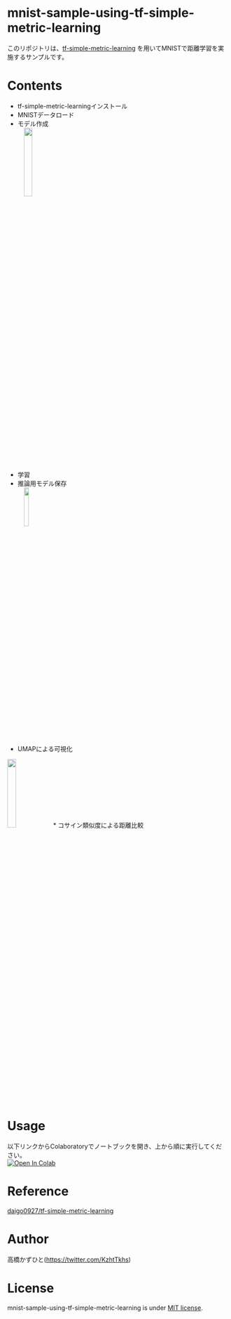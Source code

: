 # mnist-sample-using-tf-simple-metric-learning
このリポジトリは、[tf-simple-metric-learning](https://github.com/daigo0927/tf-simple-metric-learning) を用いてMNISTで距離学習を実施するサンプルです。

# Contents
* tf-simple-metric-learningインストール
* MNISTデータロード
* モデル作成<br>
　<img src="https://user-images.githubusercontent.com/37477845/109993442-a3dd2680-7d4f-11eb-8fc2-105821809327.png" width="20%">
* 学習
* 推論用モデル保存<br>
　<img src="https://user-images.githubusercontent.com/37477845/109993445-a5a6ea00-7d4f-11eb-8236-e3174de4a112.png" width="15%">
* UMAPによる可視化<br>
<img src="https://user-images.githubusercontent.com/37477845/109993446-a63f8080-7d4f-11eb-8e48-f28cb6ad0681.png" width="20%">
* コサイン類似度による距離比較

# Usage
以下リンクからColaboratoryでノートブックを開き、上から順に実行してください。<br>
[![Open In Colab](https://colab.research.google.com/assets/colab-badge.svg)](https://colab.research.google.com/github/Kazuhito00/mnist-sample-using-tf-simple-metric-learning/blob/master/mnist_sample_using_tf_simple_metric_learning.ipynb)

# Reference
[daigo0927/tf-simple-metric-learning](https://github.com/daigo0927/tf-simple-metric-learning)

# Author
高橋かずひと(https://twitter.com/KzhtTkhs)
 
# License 
mnist-sample-using-tf-simple-metric-learning is under [MIT license](https://en.wikipedia.org/wiki/MIT_License).
